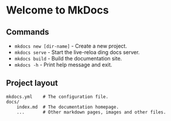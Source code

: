 # Welcome to MkDocs



## Commands

* `mkdocs new [dir-name]` - Create a new project.
* `mkdocs serve` - Start the live-reloa ding docs server.
* `mkdocs build` - Build the documentation site.
* `mkdocs -h` - Print help message and exit.

## Project layout

    mkdocs.yml    # The configuration file.
    docs/
        index.md  # The documentation homepage.
        ...       # Other markdown pages, images and other files.
